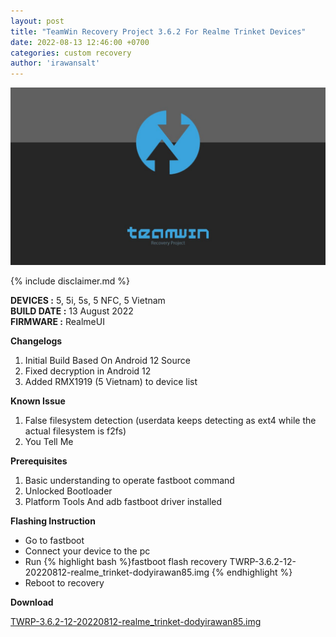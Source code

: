 ```yaml
---
layout: post
title: "TeamWin Recovery Project 3.6.2 For Realme Trinket Devices"
date: 2022-08-13 12:46:00 +0700
categories: custom recovery
author: 'irawansalt'
---
```

![TWRP Banner](/assets/images/banner/twrp.jpeg)

{% include disclaimer.md %}

**DEVICES :** 5, 5i, 5s, 5 NFC, 5 Vietnam<br>
**BUILD DATE :** 13 August 2022<br>
**FIRMWARE :** RealmeUI

**Changelogs**
<ol>
    <li>Initial Build Based On Android 12 Source</li>
    <li>Fixed decryption in Android 12</li>
    <li>Added RMX1919 (5 Vietnam) to device list</li>
</ol>

**Known Issue**
<ol>
    <li>False filesystem detection (userdata keeps detecting as ext4 while the actual filesystem is f2fs)</li>
    <li>You Tell Me</li>
</ol>

**Prerequisites**
<ol>
    <li>Basic understanding to operate fastboot command</li>
    <li>Unlocked Bootloader</li>
    <li>Platform Tools And adb fastboot driver installed</li>
</ol>

**Flashing Instruction**
<ul>
    <li>Go to fastboot</li>
    <li>Connect your device to the pc</li>
    <li>Run {% highlight bash %}fastboot flash recovery TWRP-3.6.2-12-20220812-realme_trinket-dodyirawan85.img {% endhighlight %}
    </li>
    <li>Reboot to recovery</li>
</ul>

**Download**

[TWRP-3.6.2-12-20220812-realme_trinket-dodyirawan85.img][twrp-links]


[twrp-links]: https://github.com/realme-trinket-organization/releases/releases/download/TWRP-3.6.2-12-20220812-realme_trinket-dodyirawan85/TWRP-3.6.2-12-20220812-realme_trinket-dodyirawan85.img
